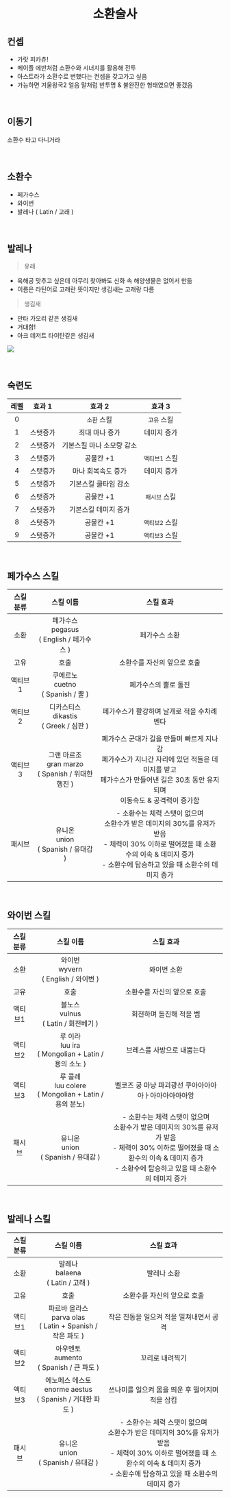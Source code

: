 # <center> **소환술사** <center/>

## 컨셉
- 가랏 피카츄!
- 메이플 에반처럼 소환수와 시너지를 활용해 전투
- 아스트라가 소환수로 변했다는 컨셉을 갖고가고 싶음
- 가능하면 겨울왕국2 얼음 말처럼 반투명 & 불완전한 형태였으면 좋겠음

<br/>

## 이동기
소환수 타고 다니거라

<br/>

## 소환수
- 페가수스
- 와이번
- 발레나 ( Latin / 고래 )

<br/>

## 발레나
> 유래
 - 육해공 맞추고 싶은데 아무리 찾아봐도 신화 속 해양생물은 없어서 만듦
 - 이름은 라틴어로 고래란 뜻이지만 생김새는 고래랑 다름
> 생김새
 - 만타 가오리 같은 생김새
 - 거대함!
 - 아크 데저트 타이탄같은 생김새

<image src="https://www.dododex.com/media/creature/deserttitan.png"></image>

<br/>

## 숙련도
|레벨|효과 1|효과 2|효과 3|
|:-:|:-:|:-:|:-:|
|0||`소환` 스킬|`고유` 스킬|
|1|스탯증가|최대 마나 증가|데미지 증가|
|2|스탯증가|기본스킬 마나 소모량 감소|
|3|스탯증가|공물칸 +1|`액티브1` 스킬|
|4|스탯증가|마나 회복속도 증가|데미지 증가|
|5|스탯증가|기본스킬 쿨타임 감소|
|6|스탯증가|공물칸 +1|`패시브` 스킬|
|7|스탯증가|기본스킬 데미지 증가|
|8|스탯증가|공물칸 +1|`액티브2` 스킬|
|9|스탯증가|공물칸 +1|`액티브3` 스킬|

<br/>

## 페가수스 스킬
|스킬 분류|스킬 이름|스킬 효과|
|:-:|:-:|:-:|
|소환|페가수스 <br/>pegasus <br/> ( English / 페가수스 )|페가수스 소환|
|고유|호출|소환수를 자신의 앞으로 호출|
|액티브1|쿠에르노 <br/>cuetno <br/>( Spanish / 뿔 )|페가수스의 뿔로 돌진|
|액티브2|디카스티스 <br/>dikastis <br/>( Greek / 심판 )|페가수스가 활강하며 날개로 적을 수차례 벤다|
|액티브3|그랜 마르조 <br/>gran marzo <br/>( Spanish / 위대한 행진 )|페가수스 군대가 길을 만들며 빠르게 지나감 <br/>페가수스가 지나간 자리에 있던 적들은 데미지를 받고 <br/>페가수스가 만들어낸 길은 30초 동안 유지되며 <br/> 이동속도 & 공격력이 증가함|
|패시브|유니온 <br/>union <br/>( Spanish / 유대감 )|- 소환수는 체력 스탯이 없으며 <br/>소환수가 받은 데미지의 30%를 유저가 받음 <br/>- 체력이 30% 이하로 떨어졌을 때 소환수의 이속 & 데미지 증가 <br/>- 소환수에 탑승하고 있을 때 소환수의 데미지 증가|

<br/>

## 와이번 스킬
|스킬 분류|스킬 이름|스킬 효과|
|:-:|:-:|:-:|
|소환|와이번 <br/>wyvern <br/> ( English / 와이번 )|와이번 소환|
|고유|호출|소환수를 자신의 앞으로 호출|
|액티브1|블노스 <br/>vulnus <br/> ( Latin / 회전베기 )|회전하며 돌진해 적을 벰|
|액티브2|루 이라 <br/> luu ira <br/> ( Mongolian + Latin / 용의 소노 )|브레스를 사방으로 내뿜는다|
|액티브3|루 콜레 <br/> luu colere <br/> ( Mongolian + Latin / 용의 분노)|벨코즈 궁 마냥 파괴광선 쿠아아아아아ㅏ아아아아아아앙|
|패시브|유니온 <br/>union <br/>( Spanish / 유대감 )|- 소환수는 체력 스탯이 없으며 <br/>소환수가 받은 데미지의 30%를 유저가 받음 <br/>- 체력이 30% 이하로 떨어졌을 때 소환수의 이속 & 데미지 증가 <br/>- 소환수에 탑승하고 있을 때 소환수의 데미지 증가|

<br/>

## 발레나 스킬
|스킬 분류|스킬 이름|스킬 효과|
|:-:|:-:|:-:|
|소환|발레나 <br/>balaena <br/>( Latin / 고래 )|발레나 소환|
|고유|호출|소환수를 자신의 앞으로 호출|
|액티브1|파르바 올라스 <br/>parva olas <br/>( Latin + Spanish / 작은 파도 )|작은 진동을 일으켜 적을 밀쳐내면서 공격|
|액티브2|아우멘토 <br/>aumento <br/>( Spanish / 큰 파도 )|꼬리로 내려찍기|
|액티브3|에노메스 에스토 <br/>enorme aestus <br/> ( Spanish / 거대한 파도 )|쓰나미를 일으켜 몸을 띄운 후 떨어지며 적을 삼킴|
|패시브|유니온 <br/>union <br/>( Spanish / 유대감 )|- 소환수는 체력 스탯이 없으며 <br/>소환수가 받은 데미지의 30%를 유저가 받음 <br/>- 체력이 30% 이하로 떨어졌을 때 소환수의 이속 & 데미지 증가 <br/>- 소환수에 탑승하고 있을 때 소환수의 데미지 증가|

<br/>


